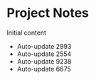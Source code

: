 # Project Notes

Initial content
- Auto-update 2993
- Auto-update 2554
- Auto-update 9238
- Auto-update 6675
